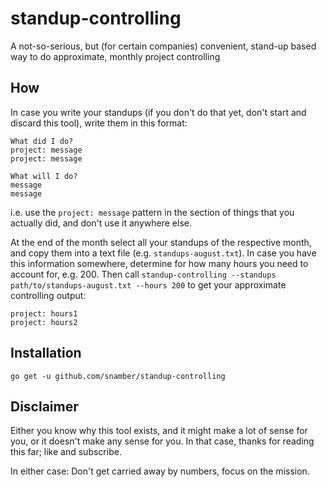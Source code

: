 # standup-controlling

A not-so-serious, but (for certain companies) convenient, stand-up based way to do approximate, monthly project controlling

## How

In case you write your standups (if you don't do that yet, don't start and discard this tool), write them in this format:

```
What did I do?
project: message
project: message

What will I do?
message
message
```
i.e. use the `project: message` pattern in the section of things that you actually did, and don't use it anywhere else.

At the end of the month select all your standups of the respective month, and copy them into a text file (e.g. `standups-august.txt`).
In case you have this information somewhere, determine for how many hours you need to account for, e.g. 200. Then call `standup-controlling --standups path/to/standups-august.txt --hours 200` to get your approximate controlling output:

```
project: hours1
project: hours2
```

## Installation

```go get -u github.com/snamber/standup-controlling```

## Disclaimer

Either you know why this tool exists, and it might make a lot of sense for you, or it doesn't make any sense for you. In that case, thanks for reading this far; like and subscribe.

In either case: Don't get carried away by numbers, focus on the mission.
